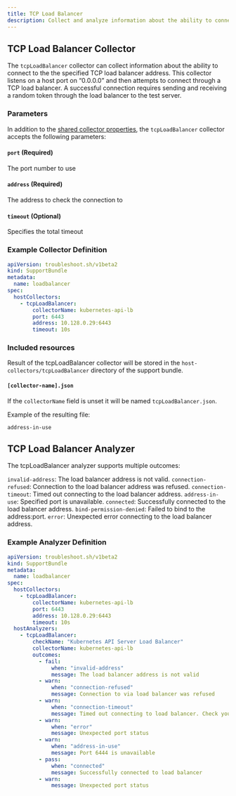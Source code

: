 ```yaml
---
title: TCP Load Balancer 
description: Collect and analyze information about the ability to connect to the the specified TCP load balancer address
---
```


## TCP Load Balancer Collector

The `tcpLoadBalancer` collector can collect information about the ability to connect to the the specified TCP load balancer address. This collector listens on a host port on “0.0.0.0” and then attempts to connect through a TCP load balancer. A successful connection requires sending and receiving a random token through the load balancer to the test server.

### Parameters

In addition to the [shared collector properties](/collect/collectors/#shared-properties), the `tcpLoadBalancer` collector accepts the following parameters:

#### `port` (Required)
The port number to use

#### `address` (Required)
The address to check the connection to

#### `timeout` (Optional)
Specifies the total timeout

### Example Collector Definition

```yaml
apiVersion: troubleshoot.sh/v1beta2
kind: SupportBundle
metadata:
  name: loadbalancer
spec:
  hostCollectors:
    - tcpLoadBalancer:
        collectorName: kubernetes-api-lb
        port: 6443
        address: 10.128.0.29:6443
        timeout: 10s
```

### Included resources

Result of the tcpLoadBalancer collector will be stored in the `host-collectors/tcpLoadBalancer` directory of the support bundle.

#### `[collector-name].json`

If the `collectorName` field is unset it will be named `tcpLoadBalancer.json`.

Example of the resulting file:

```
address-in-use
```

## TCP Load Balancer Analyzer

The tcpLoadBalancer analyzer supports multiple outcomes:

`invalid-address`: The load balancer address is not valid.
`connection-refused`: Connection to the load balancer address was refused.
`connection-timeout`: Timed out connecting to the load balancer address.
`address-in-use`: Specified port is unavailable.
`connected`: Successfully connected to the load balancer address.
`bind-permission-denied`: Failed to bind to the address:port.
`error`: Unexpected error connecting to the load balancer address.

### Example Analyzer Definition

```yaml
apiVersion: troubleshoot.sh/v1beta2
kind: SupportBundle
metadata:
  name: loadbalancer
spec:
  hostCollectors:
    - tcpLoadBalancer:
        collectorName: kubernetes-api-lb
        port: 6443
        address: 10.128.0.29:6443
        timeout: 10s
  hostAnalyzers:
    - tcpLoadBalancer:
        checkName: "Kubernetes API Server Load Balancer"
        collectorName: kubernetes-api-lb
        outcomes:
          - fail:
              when: "invalid-address"
              message: The load balancer address is not valid
          - warn:
              when: "connection-refused"
              message: Connection to via load balancer was refused
          - warn:
              when: "connection-timeout"
              message: Timed out connecting to load balancer. Check your firewall.
          - warn:
              when: "error"
              message: Unexpected port status
          - warn:
              when: "address-in-use"
              message: Port 6444 is unavailable
          - pass:
              when: "connected"
              message: Successfully connected to load balancer
          - warn:
              message: Unexpected port status
```
